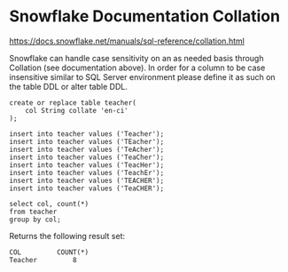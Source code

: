 # Snowflake Documentation Collation
https://docs.snowflake.net/manuals/sql-reference/collation.html

Snowflake can handle case sensitivity on an as needed basis through Collation (see documentation above). In order for a column to be case insensitive similar to SQL Server environment please define it as such on the table DDL or alter table DDL.
```
create or replace table teacher(
    col String collate 'en-ci'
);

insert into teacher values ('Teacher');
insert into teacher values ('TEacher');
insert into teacher values ('TeAcher');
insert into teacher values ('TeaCher');
insert into teacher values ('TeacHer');
insert into teacher values ('TeachEr');
insert into teacher values ('TEACHER');
insert into teacher values ('TeaCHER');

select col, count(*)
from teacher
group by col;
```
Returns the following result set:
```
COL	        COUNT(*)
Teacher	        8
```